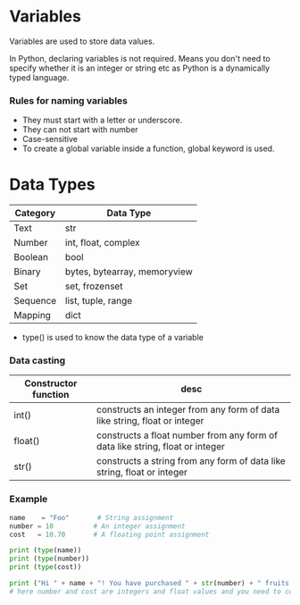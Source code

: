 
# Variables

Variables are used to store data values.

In Python, declaring variables is not required. Means you don't need to specify whether it is an integer or string etc as Python is a dynamically typed language.

### Rules for naming variables
* They must start with a letter or underscore. 
* They can not start with number
* Case-sensitive
* To create a global variable inside a function, global keyword is used.


# Data Types

|Category|Data Type|
|----|-----|
|Text |str|
|Number|int, float, complex|
|Boolean|bool|
|Binary|bytes, bytearray, memoryview|
|Set|set, frozenset|
|Sequence|list, tuple, range|
|Mapping|dict|

* type() is used to know the data type of a variable

### Data casting

|Constructor function| desc|
|-----|----|
|int()| constructs an integer from any form of data like string, float or integer|
|float()|constructs a float number from any form of data like string, float or integer|
|str()|constructs a string from any form of data like string, float or integer|

### Example

```python
name    = "Foo"       # String assignment
number = 10          # An integer assignment
cost   = 10.70       # A floating point assignment

print (type(name))
print (type(number))
print (type(cost))

print ("Hi " + name + "! You have purchased " + str(number) + " fruits and your total bill is " + str(cost) + "dollars") 
# here number and cost are integers and float values and you need to convert them to string in-order to print along with other string values.
```